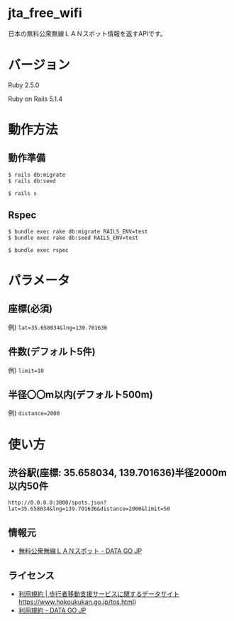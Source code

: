 # jta_free_wifi

日本の無料公衆無線ＬＡＮスポット情報を返すAPIです。

# バージョン

Ruby 2.5.0

Ruby on Rails 5.1.4

# 動作方法

## 動作準備

```bin
$ rails db:migrate
$ rails db:seed
```

```bin
$ rails s
```

## Rspec

```bin
$ bundle exec rake db:migrate RAILS_ENV=test
$ bundle exec rake db:seed RAILS_ENV=test
```

```bin
$ bundle exec rspec
```

# パラメータ

## 座標(必須)

例) `lat=35.658034&lng=139.701636`

## 件数(デフォルト5件) 

例) `limit=10`

## 半径〇〇m以内(デフォルト500m)

例) `distance=2000`

# 使い方

## 渋谷駅(座標: 35.658034, 139.701636)半径2000m以内50件

`http://0.0.0.0:3000/spots.json?lat=35.658034&lng=139.701636&distance=2000&limit=50`

## 情報元

- [無料公衆無線ＬＡＮスポット - DATA GO JP](http://www.data.go.jp/data/dataset/mlit_20160325_0037)

## ライセンス

- [利用規約 | 歩行者移動支援サービスに関するデータサイト]()https://www.hokoukukan.go.jp/tos.html)
- [利用規約 - DATA GO JP](http://www.data.go.jp/terms-of-use/terms-of-use/)